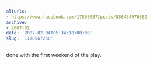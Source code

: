 ```yaml
---
alturls:
- https://www.facebook.com/17803937/posts/856454970389
archive:
- 2007-02
date: '2007-02-04T05:34:10+00:00'
slug: '1170567250'
---
```


done with the first weekend of the play.

